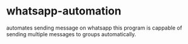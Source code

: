# whatsapp-automation
automates sending message on whatsapp
this program is cappable of sending multiple messages to groups automatically.

